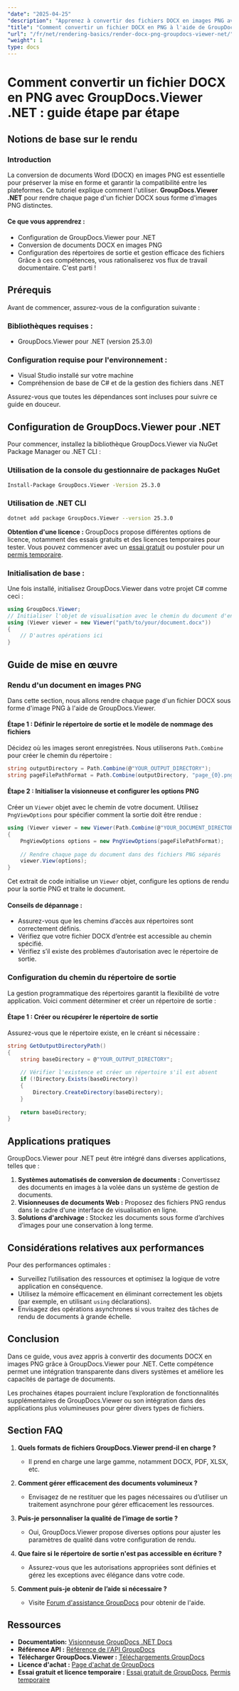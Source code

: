 ```yaml
---
"date": "2025-04-25"
"description": "Apprenez à convertir des fichiers DOCX en images PNG avec GroupDocs.Viewer pour .NET. Ce guide couvre la configuration, la mise en œuvre et les applications pratiques."
"title": "Comment convertir un fichier DOCX en PNG à l'aide de GroupDocs.Viewer .NET ? Guide étape par étape"
"url": "/fr/net/rendering-basics/render-docx-png-groupdocs-viewer-net/"
"weight": 1
type: docs
---
```

# Comment convertir un fichier DOCX en PNG avec GroupDocs.Viewer .NET : guide étape par étape
## Notions de base sur le rendu
### Introduction
La conversion de documents Word (DOCX) en images PNG est essentielle pour préserver la mise en forme et garantir la compatibilité entre les plateformes. Ce tutoriel explique comment l'utiliser. **GroupDocs.Viewer .NET** pour rendre chaque page d'un fichier DOCX sous forme d'images PNG distinctes.

#### Ce que vous apprendrez :
- Configuration de GroupDocs.Viewer pour .NET
- Conversion de documents DOCX en images PNG
- Configuration des répertoires de sortie et gestion efficace des fichiers
Grâce à ces compétences, vous rationaliserez vos flux de travail documentaire. C'est parti !

## Prérequis
Avant de commencer, assurez-vous de la configuration suivante :

### Bibliothèques requises :
- GroupDocs.Viewer pour .NET (version 25.3.0)

### Configuration requise pour l'environnement :
- Visual Studio installé sur votre machine
- Compréhension de base de C# et de la gestion des fichiers dans .NET

Assurez-vous que toutes les dépendances sont incluses pour suivre ce guide en douceur.

## Configuration de GroupDocs.Viewer pour .NET
Pour commencer, installez la bibliothèque GroupDocs.Viewer via NuGet Package Manager ou .NET CLI :

### Utilisation de la console du gestionnaire de packages NuGet
```bash
Install-Package GroupDocs.Viewer -Version 25.3.0
```

### Utilisation de .NET CLI
```bash
dotnet add package GroupDocs.Viewer --version 25.3.0
```

**Obtention d'une licence :**
GroupDocs propose différentes options de licence, notamment des essais gratuits et des licences temporaires pour tester. Vous pouvez commencer avec un [essai gratuit](https://releases.groupdocs.com/viewer/net/) ou postuler pour un [permis temporaire](https://purchase.groupdocs.com/temporary-license/).

### Initialisation de base :
Une fois installé, initialisez GroupDocs.Viewer dans votre projet C# comme ceci :
```csharp
using GroupDocs.Viewer;
// Initialiser l'objet de visualisation avec le chemin du document d'entrée
using (Viewer viewer = new Viewer("path/to/your/document.docx"))
{
    // D'autres opérations ici
}
```

## Guide de mise en œuvre
### Rendu d'un document en images PNG
Dans cette section, nous allons rendre chaque page d'un fichier DOCX sous forme d'image PNG à l'aide de GroupDocs.Viewer.

#### Étape 1 : Définir le répertoire de sortie et le modèle de nommage des fichiers
Décidez où les images seront enregistrées. Nous utiliserons `Path.Combine` pour créer le chemin du répertoire :
```csharp
string outputDirectory = Path.Combine(@"YOUR_OUTPUT_DIRECTORY");
string pageFilePathFormat = Path.Combine(outputDirectory, "page_{0}.png"); // Modèle de dénomination pour chaque image de page
```

#### Étape 2 : Initialiser la visionneuse et configurer les options PNG
Créer un `Viewer` objet avec le chemin de votre document. Utilisez `PngViewOptions` pour spécifier comment la sortie doit être rendue :
```csharp
using (Viewer viewer = new Viewer(Path.Combine(@"YOUR_DOCUMENT_DIRECTORY", "SAMPLE_DOCX")))
{
    PngViewOptions options = new PngViewOptions(pageFilePathFormat);
    
    // Rendre chaque page du document dans des fichiers PNG séparés
    viewer.View(options);
}
```
Cet extrait de code initialise un `Viewer` objet, configure les options de rendu pour la sortie PNG et traite le document.

#### Conseils de dépannage :
- Assurez-vous que les chemins d’accès aux répertoires sont correctement définis.
- Vérifiez que votre fichier DOCX d’entrée est accessible au chemin spécifié.
- Vérifiez s’il existe des problèmes d’autorisation avec le répertoire de sortie.

### Configuration du chemin du répertoire de sortie
La gestion programmatique des répertoires garantit la flexibilité de votre application. Voici comment déterminer et créer un répertoire de sortie :

#### Étape 1 : Créer ou récupérer le répertoire de sortie
Assurez-vous que le répertoire existe, en le créant si nécessaire :
```csharp
string GetOutputDirectoryPath()
{
    string baseDirectory = @"YOUR_OUTPUT_DIRECTORY";
    
    // Vérifier l'existence et créer un répertoire s'il est absent
    if (!Directory.Exists(baseDirectory))
    {
        Directory.CreateDirectory(baseDirectory);
    }
    
    return baseDirectory;
}
```

## Applications pratiques
GroupDocs.Viewer pour .NET peut être intégré dans diverses applications, telles que :
1. **Systèmes automatisés de conversion de documents :** Convertissez des documents en images à la volée dans un système de gestion de documents.
2. **Visionneuses de documents Web :** Proposez des fichiers PNG rendus dans le cadre d'une interface de visualisation en ligne.
3. **Solutions d'archivage :** Stockez les documents sous forme d’archives d’images pour une conservation à long terme.

## Considérations relatives aux performances
Pour des performances optimales :
- Surveillez l’utilisation des ressources et optimisez la logique de votre application en conséquence.
- Utilisez la mémoire efficacement en éliminant correctement les objets (par exemple, en utilisant `using` déclarations).
- Envisagez des opérations asynchrones si vous traitez des tâches de rendu de documents à grande échelle.

## Conclusion
Dans ce guide, vous avez appris à convertir des documents DOCX en images PNG grâce à GroupDocs.Viewer pour .NET. Cette compétence permet une intégration transparente dans divers systèmes et améliore les capacités de partage de documents.

Les prochaines étapes pourraient inclure l’exploration de fonctionnalités supplémentaires de GroupDocs.Viewer ou son intégration dans des applications plus volumineuses pour gérer divers types de fichiers.

## Section FAQ
1. **Quels formats de fichiers GroupDocs.Viewer prend-il en charge ?**
   - Il prend en charge une large gamme, notamment DOCX, PDF, XLSX, etc.

2. **Comment gérer efficacement des documents volumineux ?**
   - Envisagez de ne restituer que les pages nécessaires ou d’utiliser un traitement asynchrone pour gérer efficacement les ressources.

3. **Puis-je personnaliser la qualité de l’image de sortie ?**
   - Oui, GroupDocs.Viewer propose diverses options pour ajuster les paramètres de qualité dans votre configuration de rendu.

4. **Que faire si le répertoire de sortie n'est pas accessible en écriture ?**
   - Assurez-vous que les autorisations appropriées sont définies et gérez les exceptions avec élégance dans votre code.

5. **Comment puis-je obtenir de l’aide si nécessaire ?**
   - Visite [Forum d'assistance GroupDocs](https://forum.groupdocs.com/c/viewer/9) pour obtenir de l'aide.

## Ressources
- **Documentation:** [Visionneuse GroupDocs .NET Docs](https://docs.groupdocs.com/viewer/net/)
- **Référence API :** [Référence de l'API GroupDocs](https://reference.groupdocs.com/viewer/net/)
- **Télécharger GroupDocs.Viewer :** [Téléchargements GroupDocs](https://releases.groupdocs.com/viewer/net/)
- **Licence d'achat :** [Page d'achat de GroupDocs](https://purchase.groupdocs.com/buy)
- **Essai gratuit et licence temporaire :** [Essai gratuit de GroupDocs](https://releases.groupdocs.com/viewer/net/), [Permis temporaire](https://purchase.groupdocs.com/temporary-license/)